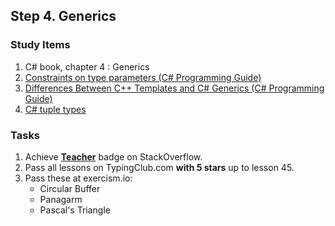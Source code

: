 ## Step 4. Generics


### Study Items  <!-- omit in toc -->
 1. C# book, chapter 4 : Generics
 2. [Constraints on type parameters (C# Programming Guide)](https://docs.microsoft.com/en-us/dotnet/csharp/programming-guide/generics/constraints-on-type-parameters)
 3. [Differences Between C++ Templates and C# Generics (C# Programming Guide)](https://docs.microsoft.com/en-us/dotnet/csharp/programming-guide/generics/differences-between-cpp-templates-and-csharp-generics)
 4. [C# tuple types](https://docs.microsoft.com/en-us/dotnet/csharp/tuples
)

### Tasks  <!-- omit in toc -->

  1. Achieve [**Teacher**](https://stackoverflow.com/help/badges/1/teacher) badge on StackOverflow.
  2. Pass all lessons on TypingClub.com **with 5 stars** up to lesson 45.
  3. Pass these at exercism.io:
        - Circular Buffer
        - Panagarm
        - Pascal's Triangle
